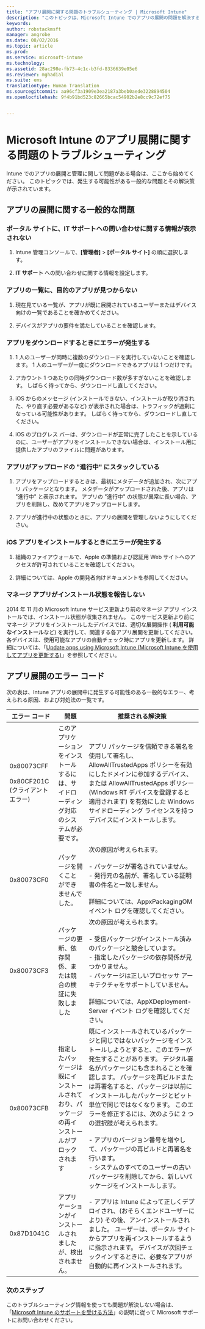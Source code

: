 ```yaml
---
title: "アプリ展開に関する問題のトラブルシューティング | Microsoft Intune"
description: "このトピックは、Microsoft Intune でのアプリの展開の問題を解決するために役立ちます。"
keywords: 
author: robstackmsft
manager: angrobe
ms.date: 08/02/2016
ms.topic: article
ms.prod: 
ms.service: microsoft-intune
ms.technology: 
ms.assetid: 28ac298e-fb73-4c1c-b3fd-8336639e05e6
ms.reviewer: mghadial
ms.suite: ems
translationtype: Human Translation
ms.sourcegitcommit: aa96cf3a1909e3ea2187a3beb0aede3228894504
ms.openlocfilehash: 9f4b91bd523c82665bcac54902b2e8cc9c72ef75


---
```


# Microsoft Intune のアプリ展開に関する問題のトラブルシューティング
Intune でのアプリの展開と管理に関して問題がある場合は、ここから始めてください。 このトピックでは、発生する可能性がある一般的な問題とその解決策が示されています。

## アプリの展開に関する一般的な問題

### ポータル サイトに、IT サポートへの問い合わせに関する情報が表示されない

1.  Intune 管理コンソールで、**[管理者]** &gt; **[ポータル サイト]** の順に選択します。

2.   **IT サポート** への問い合わせに関する情報を設定します。

### アプリの一覧に、目的のアプリが見つからない

1.  現在見ている一覧が、アプリが既に展開されているユーザーまたはデバイス向けの一覧であることを確かめてください。

2.  デバイスがアプリの要件を満たしていることを確認します。

### アプリをダウンロードするときにエラーが発生する

1.  1 人のユーザーが同時に複数のダウンロードを実行していないことを確認します。 1 人のユーザーが一度にダウンロードできるアプリは 1 つだけです。

2.  アカウント 1 つあたりの同時ダウンロード数が多すぎないことを確認します。 しばらく待ってから、ダウンロードし直してください。

3.  iOS からのメッセージ (インストールできない、インストールが取り消された、やり直す必要があるなど) が表示された場合は、トラフィックが過剰になっている可能性があります。 しばらく待ってから、ダウンロードし直してください。

4.  iOS のプログレス バーは、ダウンロードが正常に完了したことを示しているのに、ユーザーがアプリをインストールできない場合は、インストール用に提供したアプリのファイルに問題があります。


### アプリがアップロードの "進行中" にスタックしている

1.  アプリをアップロードするときは、最初にメタデータが追加され、次にアプリ パッケージとなります。 メタデータがアップロードされた後、アプリは "進行中" と表示されます。 アプリの "進行中" の状態が異常に長い場合、アプリを削除し、改めてアプリをアップロードします。

2.  アプリが進行中の状態のときに、アプリの展開を管理しないようにしてください。

### iOS アプリをインストールするときにエラーが発生する

1.  組織のファイアウォールで、Apple の準備および認証用 Web サイトへのアクセスが許可されていることを確認してください。

2.  詳細については、Apple の開発者向けドキュメントを参照してください。

### マネージ アプリがインストール状態を報告しない

2014 年 11 月の Microsoft Intune サービス更新より前のマネージ アプリ インストールでは、インストール状態が収集されません。 このサービス更新より前にマネージ アプリをインストールしたデバイスでは、適切な展開操作 ( **利用可能なインストール**など) を実行して、関連する各アプリ展開を更新してください。 各デバイスは、使用可能なアプリの自動チェック時にアプリを更新します。 詳細については、「[Update apps using Microsoft Intune (Microsoft Intune を使用してアプリを更新する)](/intune/deploy-use/update-apps-using-microsoft-intune)」を参照してください。

## <a name="BKMK_SoftDistErrorCodes"></a>アプリ展開のエラー コード
次の表は、Intune アプリの展開中に発生する可能性のある一般的なエラー、考えられる原因、および対処法の一覧です。

|エラー コード|問題|推奨される解決策|
|--------------|--------------------|------------------------|
|0x80073CFF<br /><br />0x80CF201C (クライアント エラー)|このアプリケーションをインストールするには、サイドローディング対応のシステムが必要です。|アプリ パッケージを信頼できる署名を使用して署名し、AllowAllTrustedApps ポリシーを有効にしたドメインに参加するデバイス、または AllowAllTrustedApps ポリシー (Windows RT デバイスを登録すると適用されます) を有効にした Windows サイドローディング ライセンスを持つデバイスにインストールします。|
|0x80073CF0|パッケージを開くことができませんでした。|次の原因が考えられます。<br /><br />-   パッケージが署名されていません。<br />-   発行元の名前が、署名している証明書の件名と一致しません。<br /><br />詳細については、AppxPackagingOM イベント ログを確認してください。|
|0x80073CF3|パッケージの更新、依存関係、または競合の検証に失敗しました|次の原因が考えられます。<br /><br />-   受信パッケージがインストール済みのパッケージと競合しています。<br />-   指定したパッケージの依存関係が見つかりません。<br />-   パッケージは正しいプロセッサ アーキテクチャをサポートしていません。<br /><br />詳細については、AppXDeployment-Server イベント ログを確認してください。|
|0x80073CFB|指定したパッケージは既にインストールされており、パッケージの再インストールがブロックされます|既にインストールされているパッケージと同じではないパッケージをインストールしようとすると、このエラーが発生することがあります。 デジタル署名がパッケージにも含まれることを確認します。 パッケージを再ビルドまたは再署名すると、パッケージは以前にインストールしたパッケージとビット単位で同じではなくなります。 このエラーを修正するには、次のように 2 つの選択肢が考えられます。<br /><br />-   アプリのバージョン番号を増やして、パッケージの再ビルドと再署名を行います。<br />-   システムのすべてのユーザーの古いパッケージを削除してから、新しいパッケージをインストールします。|
|0x87D1041C|アプリケーションがインストールされましたが、検出されません。|- アプリは Intune によって正しくデプロイされ、(おそらくエンドユーザーにより) その後、アンインストールされました。 ユーザーは、ポータル サイトからアプリを再インストールするように指示されます。 デバイスが次回チェックインするときに、必要なアプリが自動的に再インストールされます。|

### 次のステップ
このトラブルシューティング情報を使っても問題が解決しない場合は、「[Microsoft Intune のサポートを受ける方法](how-to-get-support-for-microsoft-intune.md)」の説明に従って Microsoft サポートにお問い合わせください。



<!--HONumber=Aug16_HO5-->


